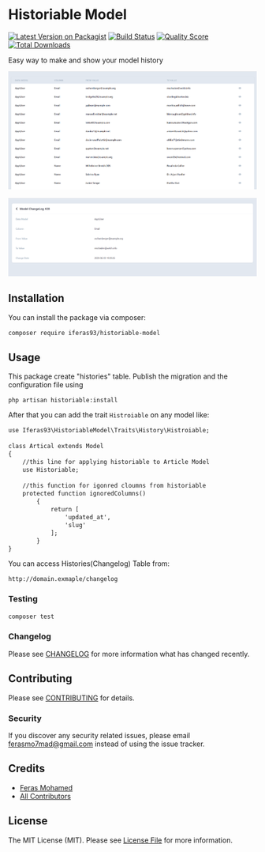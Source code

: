 # Historiable Model

[![Latest Version on Packagist](https://img.shields.io/packagist/v/iferas93/historiable-model.svg?style=flat-square)](https://packagist.org/packages/iferas93/historiable-model)
[![Build Status](https://github.styleci.io/repos/240874198/shield)]()
[![Quality Score](https://img.shields.io/scrutinizer/g/iferas93/historiable-model.svg?style=flat-square)](https://scrutinizer-ci.com/g/iferas93/historiable-model)
[![Total Downloads](https://img.shields.io/packagist/dt/iferas93/historiable-model.svg?style=flat-square)](https://packagist.org/packages/iferas93/historiable-model)

Easy way to make and show your model history
 
 ![History List](screenshot/historable_image_1.PNG)
 
 ![History Details](screenshot/historable_image_2.PNG)


## Installation

You can install the package via composer:

```bash
composer require iferas93/historiable-model
```

## Usage
This package create "histories" table.
Publish the migration and the configuration file using
``` 
php artisan historiable:install
```


After that you can add the trait `Histroiable`  on any  model like:
```
use Iferas93\HistoriableModel\Traits\History\Histroiable;

class Artical extends Model
{
    //this line for applying historiable to Article Model
    use Historiable;

    //this function for igonred cloumns from historiable
    protected function ignoredColumns()
        {
            return [
                'updated_at',
                'slug'
            ];
        }
}
```

You can access Histories(Changelog) Table from:
``` 
http://domain.exmaple/changelog
```

### Testing

``` bash
composer test
```

### Changelog

Please see [CHANGELOG](CHANGELOG.md) for more information what has changed recently.

## Contributing

Please see [CONTRIBUTING](CONTRIBUTING.md) for details.

### Security

If you discover any security related issues, please email ferasmo7mad@gmail.com instead of using the issue tracker.

## Credits

- [Feras Mohamed](https://github.com/iferas93)
- [All Contributors](../../contributors)

## License

The MIT License (MIT). Please see [License File](LICENSE.md) for more information.
